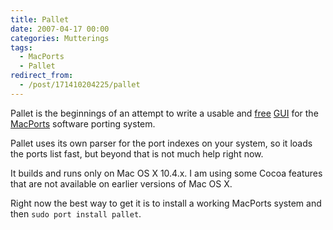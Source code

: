 ```yaml
---
title: Pallet
date: 2007-04-17 00:00
categories: Mutterings
tags:
  - MacPorts
  - Pallet
redirect_from:
  - /post/171410204225/pallet
---
```

Pallet is the beginnings of an attempt to write a usable and [free](https://www.gnu.org/philosophy/free-sw.html) [GUI](https://en.wikipedia.org/wiki/Graphical_user_interface) for the [MacPorts](https://www.macports.org) software porting system.

Pallet uses its own parser for the port indexes on your system, so it loads the ports list fast, but beyond that is not much help right now.

It builds and runs only on Mac OS X 10.4.x. I am using some Cocoa features that are not available on earlier versions of Mac OS X.

Right now the best way to get it is to install a working MacPorts system and then `sudo port install pallet`.
